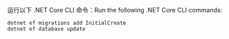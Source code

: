 
<span data-ttu-id="b7fb4-101">运行以下 .NET Core CLI 命令：</span><span class="sxs-lookup"><span data-stu-id="b7fb4-101">Run the following .NET Core CLI commands:</span></span>

```dotnetcli
dotnet ef migrations add InitialCreate
dotnet ef database update
```
